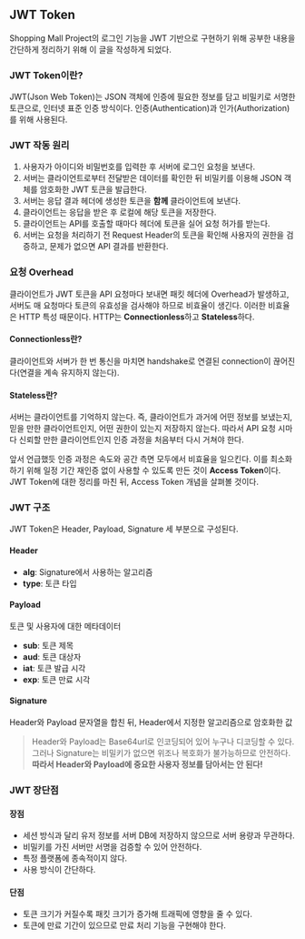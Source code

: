 ## JWT Token
Shopping Mall Project의 로그인 기능을 JWT 기반으로 구현하기 위해 공부한 내용을 간단하게 정리하기 위해 이 글을 작성하게 되었다.

### JWT Token이란?
JWT(Json Web Token)는 JSON 객체에 인증에 필요한 정보를 담고 비밀키로 서명한 토큰으로, 인터넷 표준 인증 방식이다. 인증(Authentication)과 인가(Authorization)를 위해 사용된다.

### JWT 작동 원리
1. 사용자가 아이디와 비밀번호를 입력한 후 서버에 로그인 요청을 보낸다.  
2. 서버는 클라이언트로부터 전달받은 데이터를 확인한 뒤 비밀키를 이용해 JSON 객체를 암호화한 JWT 토큰을 발급한다.  
3. 서버는 응답 결과 헤더에 생성한 토큰을 **함께** 클라이언트에 보낸다.  
4. 클라이언트는 응답을 받은 후 로컬에 해당 토큰을 저장한다.  
5. 클라이언트는 API를 호출할 때마다 헤더에 토큰을 실어 요청 허가를 받는다.  
6. 서버는 요청을 처리하기 전 Request Header의 토큰을 확인해 사용자의 권한을 검증하고, 문제가 없으면 API 결과를 반환한다.  

### 요청 Overhead
클라이언트가 JWT 토큰을 API 요청마다 보내면 패킷 헤더에 Overhead가 발생하고, 서버도 매 요청마다 토큰의 유효성을 검사해야 하므로 비효율이 생긴다. 이러한 비효율은 HTTP 특성 때문이다. HTTP는 **Connectionless**하고 **Stateless**하다.  

#### Connectionless란?
클라이언트와 서버가 한 번 통신을 마치면 handshake로 연결된 connection이 끊어진다(연결을 계속 유지하지 않는다).

#### Stateless란?
서버는 클라이언트를 기억하지 않는다. 즉, 클라이언트가 과거에 어떤 정보를 보냈는지, 믿을 만한 클라이언트인지, 어떤 권한이 있는지 저장하지 않는다. 따라서 API 요청 시마다 신뢰할 만한 클라이언트인지 인증 과정을 처음부터 다시 거쳐야 한다.

앞서 언급했듯 인증 과정은 속도와 공간 측면 모두에서 비효율을 일으킨다. 이를 최소화하기 위해 일정 기간 재인증 없이 사용할 수 있도록 만든 것이 **Access Token**이다. JWT Token에 대한 정리를 마친 뒤, Access Token 개념을 살펴볼 것이다.

### JWT 구조
JWT Token은 Header, Payload, Signature 세 부분으로 구성된다.

#### Header
- **alg**: Signature에서 사용하는 알고리즘  
- **type**: 토큰 타입  

#### Payload
토큰 및 사용자에 대한 메타데이터
- **sub**: 토큰 제목  
- **aud**: 토큰 대상자  
- **iat**: 토큰 발급 시각  
- **exp**: 토큰 만료 시각  

#### Signature
Header와 Payload 문자열을 합친 뒤, Header에서 지정한 알고리즘으로 암호화한 값

> Header와 Payload는 Base64url로 인코딩되어 있어 누구나 디코딩할 수 있다. 그러나 Signature는 비밀키가 없으면 위조나 복호화가 불가능하므로 안전하다. **따라서 Header와 Payload에 중요한 사용자 정보를 담아서는 안 된다!**

### JWT 장단점

#### 장점
- 세션 방식과 달리 유저 정보를 서버 DB에 저장하지 않으므로 서버 용량과 무관하다.  
- 비밀키를 가진 서버만 서명을 검증할 수 있어 안전하다.  
- 특정 플랫폼에 종속적이지 않다.  
- 사용 방식이 간단하다.  

#### 단점
- 토큰 크기가 커질수록 패킷 크기가 증가해 트래픽에 영향을 줄 수 있다.  
- 토큰에 만료 기간이 있으므로 만료 처리 기능을 구현해야 한다.  
